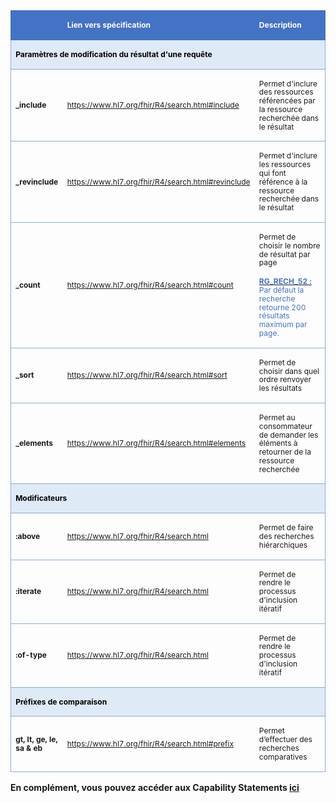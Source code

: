 <!-- # Paramètres et modificateurs de requêtes FHIR -->

<table class=MsoTable15List4Accent5 border=1 cellspacing=0 cellpadding=0
 width="100%" style='width:100.0%;border-collapse:collapse;border:none;
 mso-border-alt:solid #8EAADB .5pt;mso-yfti-tbllook:1184;mso-padding-alt:0cm 5.4pt 0cm 5.4pt'>

 <tr style='mso-yfti-irow:-1;mso-yfti-firstrow:yes;mso-yfti-lastfirstrow:yes'>
  <td width="13%" style='width:13.86%;border:solid #4472C4 1.0pt;border-right:
  none;mso-border-top-alt:solid #4472C4 .5pt;mso-border-left-alt:solid #4472C4 .5pt;
  mso-border-bottom-alt:solid #4472C4 .5pt;background:#4472C4;padding:0cm 5.4pt 0cm 5.4pt'>
  <p class=MsoNormal align=left style='text-align:left;mso-yfti-cnfc:5'><span
  style='font-size:9.0pt;mso-bidi-font-size:10.0pt;line-height:115%;color:white'><o:p>&nbsp;</o:p></span></p>
  </td>
  <td width="38%" colspan=2 style='width:38.92%;border-top:solid #4472C4 1.0pt;
  border-left:none;border-bottom:solid #4472C4 1.0pt;border-right:none;
  mso-border-top-alt:solid #4472C4 .5pt;mso-border-bottom-alt:solid #4472C4 .5pt;
  background:#4472C4;padding:0cm 5.4pt 0cm 5.4pt'>
  <p class=MsoNormal align=left style='text-align:left;mso-yfti-cnfc:1'><b><span
  style='font-size:9.0pt;mso-bidi-font-size:10.0pt;line-height:115%;color:white'>Lien
  vers spécification<o:p></o:p></span></b></p>
  </td>
  <td width="47%" style='width:47.22%;border:solid #4472C4 1.0pt;border-left:
  none;mso-border-top-alt:solid #4472C4 .5pt;mso-border-bottom-alt:solid #4472C4 .5pt;
  mso-border-right-alt:solid #4472C4 .5pt;background:#4472C4;padding:0cm 5.4pt 0cm 5.4pt'>
  <p class=MsoNormal align=left style='text-align:left;mso-yfti-cnfc:1'><b><span
  style='font-size:9.0pt;mso-bidi-font-size:10.0pt;line-height:115%;color:white'>Description<o:p></o:p></span></b></p>
  </td>
 </tr>

 <tr style='mso-yfti-irow:0'>
  <td width="100%" colspan=4 style='width:100.0%;border:solid #8EAADB 1.0pt;
  border-top:none;mso-border-top-alt:solid #8EAADB .5pt;mso-border-alt:solid #8EAADB .5pt;
  background:#DEEAF6;mso-background-themecolor:accent1;mso-background-themetint:
  51;padding:0cm 5.4pt 0cm 5.4pt'>
  <p class=MsoNormal align=left style='text-align:left;mso-yfti-cnfc:68'><b><span
  style='font-size:9.0pt;mso-bidi-font-size:10.0pt;line-height:115%;color:black;
  mso-color-alt:windowtext'>Paramètres de modification du résultat d'une requête</span></b><b><span
  style='font-size:9.0pt;mso-bidi-font-size:10.0pt;line-height:115%'><o:p></o:p></span></b></p>
  </td>
 </tr>

 <tr style='mso-yfti-irow:2'>
  <td width="13%" style='width:13.86%;border-top:none;border-left:solid #8EAADB 1.0pt;
  border-bottom:solid #8EAADB 1.0pt;border-right:none;mso-border-top-alt:solid #8EAADB .5pt;
  mso-border-top-alt:solid #8EAADB .5pt;mso-border-left-alt:solid #8EAADB .5pt;
  mso-border-bottom-alt:solid #8EAADB .5pt;padding:0cm 5.4pt 0cm 5.4pt'>
  <p class=MsoNormal align=left style='text-align:left;mso-yfti-cnfc:68'><b><span
  style='font-size:9.0pt;mso-bidi-font-size:10.0pt;line-height:115%'>_<span
  class=SpellE>include</span><o:p></o:p></span></b></p>
  </td>
  <td width="38%" colspan=2 style='width:38.92%;border:none;border-bottom:solid #8EAADB 1.0pt;
  mso-border-top-alt:solid #8EAADB .5pt;mso-border-top-alt:solid #8EAADB .5pt;
  mso-border-bottom-alt:solid #8EAADB .5pt;padding:0cm 5.4pt 0cm 5.4pt'>
  <p class=MsoNormal align=left style='text-align:left;mso-yfti-cnfc:64'><a
  href="https://www.hl7.org/fhir/R4/search.html#include"><span style='font-size:
  9.0pt;mso-bidi-font-size:10.0pt;line-height:115%'>https://www.hl7.org/fhir/R4/search.html#include</span></a><span
  style='font-size:9.0pt;mso-bidi-font-size:10.0pt;line-height:115%'> <o:p></o:p></span></p>
  </td>
  <td width="47%" style='width:47.22%;border-top:none;border-left:none;
  border-bottom:solid #8EAADB 1.0pt;border-right:solid #8EAADB 1.0pt;
  mso-border-top-alt:solid #8EAADB .5pt;mso-border-top-alt:solid #8EAADB .5pt;
  mso-border-bottom-alt:solid #8EAADB .5pt;mso-border-right-alt:solid #8EAADB .5pt;
  padding:0cm 5.4pt 0cm 5.4pt'>
  <p class=MsoNormal align=left style='text-align:left;mso-yfti-cnfc:64'><span
  style='font-size:9.0pt;mso-bidi-font-size:10.0pt;line-height:115%'>Permet d'inclure des ressources référencées par la ressource recherchée dans le résultat<o:p></o:p></span></p>
  </td>
 </tr>

 <tr style='mso-yfti-irow:1'>
  <td width="13%" style='width:13.86%;border-top:none;border-left:solid #8EAADB 1.0pt;
  border-bottom:solid #8EAADB 1.0pt;border-right:none;mso-border-top-alt:solid #8EAADB .5pt;
  mso-border-top-alt:solid #8EAADB .5pt;mso-border-left-alt:solid #8EAADB .5pt;
  mso-border-bottom-alt:solid #8EAADB .5pt;padding:0cm 5.4pt 0cm 5.4pt'>
  <p class=MsoNormal align=left style='text-align:left;mso-yfti-cnfc:4'><b><span
  style='font-size:9.0pt;mso-bidi-font-size:10.0pt;line-height:115%'>_<span
  class=SpellE>revinclude</span><o:p></o:p></span></b></p>
  </td>
  <td width="38%" colspan=2 style='width:38.92%;border:none;border-bottom:solid #8EAADB 1.0pt;
  mso-border-top-alt:solid #8EAADB .5pt;mso-border-top-alt:solid #8EAADB .5pt;
  mso-border-bottom-alt:solid #8EAADB .5pt;padding:0cm 5.4pt 0cm 5.4pt'>
  <p class=MsoNormal align=left style='text-align:left'><a
  href="https://www.hl7.org/fhir/R4/search.html#revinclude"><span
  style='font-size:9.0pt;mso-bidi-font-size:10.0pt;line-height:115%'>https://www.hl7.org/fhir/R4/search.html#revinclude</span></a><span
  style='font-size:9.0pt;mso-bidi-font-size:10.0pt;line-height:115%'><o:p></o:p></span></p>
  </td>
  <td width="47%" style='width:47.22%;border-top:none;border-left:none;
  border-bottom:solid #8EAADB 1.0pt;border-right:solid #8EAADB 1.0pt;
  mso-border-top-alt:solid #8EAADB .5pt;mso-border-top-alt:solid #8EAADB .5pt;
  mso-border-bottom-alt:solid #8EAADB .5pt;mso-border-right-alt:solid #8EAADB .5pt;
  padding:0cm 5.4pt 0cm 5.4pt'>
  <p class=MsoNormal align=left style='text-align:left'><span style='font-size:
  9.0pt;mso-bidi-font-size:10.0pt;line-height:115%'>Permet d'inclure les ressources qui font référence à la ressource recherchée dans le résultat<o:p></o:p></span></p>
  </td>
 </tr>

 <tr style='mso-yfti-irow:7'>
  <td width="13%" style='width:13.86%;border-top:none;border-left:solid #8EAADB 1.0pt;
  border-bottom:solid #8EAADB 1.0pt;border-right:none;mso-border-top-alt:solid #8EAADB .5pt;
  mso-border-top-alt:solid #8EAADB .5pt;mso-border-left-alt:solid #8EAADB .5pt;
  mso-border-bottom-alt:solid #8EAADB .5pt;padding:0cm 5.4pt 0cm 5.4pt'>
  <p class=MsoNormal align=left style='text-align:left;mso-yfti-cnfc:4'><b><span
  style='font-size:9.0pt;mso-bidi-font-size:10.0pt;line-height:115%'>_count<o:p></o:p></span></b></p>
  </td>
  <td width="38%" colspan=2 style='width:38.92%;border:none;border-bottom:solid #8EAADB 1.0pt;
  mso-border-top-alt:solid #8EAADB .5pt;mso-border-top-alt:solid #8EAADB .5pt;
  mso-border-bottom-alt:solid #8EAADB .5pt;padding:0cm 5.4pt 0cm 5.4pt'>
  <p class=MsoNormal><a href="https://www.hl7.org/fhir/R4/search.html#count"><span
  style='font-size:9.0pt;mso-bidi-font-size:10.0pt;line-height:115%'>https://www.hl7.org/fhir/R4/search.html#count</span></a><span
  style='font-size:9.0pt;mso-bidi-font-size:10.0pt;line-height:115%'><o:p></o:p></span></p>
  </td>
  <td width="47%" style='width:47.22%;border-top:none;border-left:none;
  border-bottom:solid #8EAADB 1.0pt;border-right:solid #8EAADB 1.0pt;
  mso-border-top-alt:solid #8EAADB .5pt;mso-border-top-alt:solid #8EAADB .5pt;
  mso-border-bottom-alt:solid #8EAADB .5pt;mso-border-right-alt:solid #8EAADB .5pt;
  padding:0cm 5.4pt 0cm 5.4pt'>
  <p class=MsoNormal align=left style='text-align:left'><span style='font-size:
  9.0pt;mso-bidi-font-size:10.0pt;line-height:115%'>Permet de choisir le nombre de résultat par page<o:p></o:p></span></p>
  <p class=MsoNormal align=left style='text-align:left'><b><u><span
  style='font-size:9.0pt;mso-bidi-font-size:10.0pt;line-height:115%;color:#4472C4;
  mso-themecolor:accent5'>RG_RECH_52&nbsp;:</span></u></b><span
  style='font-size:9.0pt;mso-bidi-font-size:10.0pt;line-height:115%;color:#4472C4;
  mso-themecolor:accent5'> Par défaut la recherche retourne 200 résultats
  maximum par page. </span><span style='font-size:9.0pt;mso-bidi-font-size:
  10.0pt;line-height:115%'><o:p></o:p></span></p>
  </td>
 </tr>

 <tr style='mso-yfti-irow:8'>
  <td width="13%" style='width:13.86%;border-top:none;border-left:solid #8EAADB 1.0pt;
  border-bottom:solid #8EAADB 1.0pt;border-right:none;mso-border-top-alt:solid #8EAADB .5pt;
  mso-border-top-alt:solid #8EAADB .5pt;mso-border-left-alt:solid #8EAADB .5pt;
  mso-border-bottom-alt:solid #8EAADB .5pt;padding:0cm 5.4pt 0cm 5.4pt'>
  <p class=MsoNormal align=left style='text-align:left;mso-yfti-cnfc:68'><b><span
  style='font-size:9.0pt;mso-bidi-font-size:10.0pt;line-height:115%'>_sort<o:p></o:p></span></b></p>
  </td>
  <td width="38%" colspan=2 style='width:38.92%;border:none;border-bottom:solid #8EAADB 1.0pt;
  mso-border-top-alt:solid #8EAADB .5pt;mso-border-top-alt:solid #8EAADB .5pt;
  mso-border-bottom-alt:solid #8EAADB .5pt;padding:0cm 5.4pt 0cm 5.4pt'>
  <p class=MsoNormal style='mso-yfti-cnfc:64'><a
  href="https://www.hl7.org/fhir/R4/search.html#sort"><span style='font-size:9.0pt;
  mso-bidi-font-size:10.0pt;line-height:115%'>https://www.hl7.org/fhir/R4/search.html#sort</span></a><span
  style='font-size:9.0pt;mso-bidi-font-size:10.0pt;line-height:115%'> </span></p>
  </td>
  <td width="47%" style='width:47.22%;border-top:none;border-left:none;
  border-bottom:solid #8EAADB 1.0pt;border-right:solid #8EAADB 1.0pt;
  mso-border-top-alt:solid #8EAADB .5pt;mso-border-top-alt:solid #8EAADB .5pt;
  mso-border-bottom-alt:solid #8EAADB .5pt;mso-border-right-alt:solid #8EAADB .5pt;
  padding:0cm 5.4pt 0cm 5.4pt'>
  <p class=MsoNormal align=left style='text-align:left;mso-yfti-cnfc:64'><span
  style='font-size:9.0pt;mso-bidi-font-size:10.0pt;line-height:115%'>Permet de choisir
  dans quel ordre renvoyer les résultats<o:p></o:p></span></p>
  </td>
 </tr>

 <tr style='mso-yfti-irow:9'>
  <td width="13%" style='width:13.86%;border-top:none;border-left:solid #8EAADB 1.0pt;
  border-bottom:solid #8EAADB 1.0pt;border-right:none;mso-border-top-alt:solid #8EAADB .5pt;
  mso-border-top-alt:solid #8EAADB .5pt;mso-border-left-alt:solid #8EAADB .5pt;
  mso-border-bottom-alt:solid #8EAADB .5pt;padding:0cm 5.4pt 0cm 5.4pt'>
  <p class=MsoNormal align=left style='text-align:left;mso-yfti-cnfc:4'><b><span
  style='font-size:9.0pt;mso-bidi-font-size:10.0pt;line-height:115%'>_<span
  class=SpellE>elements</span><o:p></o:p></span></b></p>
  </td>
  <td width="38%" colspan=2 style='width:38.92%;border:none;border-bottom:solid #8EAADB 1.0pt;
  mso-border-top-alt:solid #8EAADB .5pt;mso-border-top-alt:solid #8EAADB .5pt;
  mso-border-bottom-alt:solid #8EAADB .5pt;padding:0cm 5.4pt 0cm 5.4pt'>
  <p class=MsoNormal><a href="https://www.hl7.org/fhir/R4/search.html#elements"><span
  style='font-size:9.0pt;mso-bidi-font-size:10.0pt;line-height:115%'>https://www.hl7.org/fhir/R4/search.html#elements</span></a><span
  style='font-size:9.0pt;mso-bidi-font-size:10.0pt;line-height:115%'> <o:p></o:p></span></p>
  </td>
  <td width="47%" style='width:47.22%;border-top:none;border-left:none;
  border-bottom:solid #8EAADB 1.0pt;border-right:solid #8EAADB 1.0pt;
  mso-border-top-alt:solid #8EAADB .5pt;mso-border-top-alt:solid #8EAADB .5pt;
  mso-border-bottom-alt:solid #8EAADB .5pt;mso-border-right-alt:solid #8EAADB .5pt;
  padding:0cm 5.4pt 0cm 5.4pt'>
  <p class=MsoNormal align=left style='text-align:left'><span style='font-size:
  9.0pt;mso-bidi-font-size:10.0pt;line-height:115%'>Permet au consommateur de
  demander les éléments à retourner de la ressource recherchée<o:p></o:p></span></p>
  </td>
 </tr>

 <tr style='mso-yfti-irow:4'>
  <td width="52%" colspan=3 style='width:52.78%;border-top:none;border-left:
  solid #8EAADB 1.0pt;border-bottom:solid #8EAADB 1.0pt;border-right:none;
  mso-border-top-alt:solid #8EAADB .5pt;mso-border-top-alt:solid #8EAADB .5pt;
  mso-border-left-alt:solid #8EAADB .5pt;mso-border-bottom-alt:solid #8EAADB .5pt;
  background:#DEEAF6;mso-background-themecolor:accent1;mso-background-themetint:
  51;padding:0cm 5.4pt 0cm 5.4pt'>
  <p class=MsoNormal align=left style='text-align:left;mso-yfti-cnfc:68'><b><span
  style='font-size:9.0pt;mso-bidi-font-size:10.0pt;line-height:115%;color:black;
  mso-color-alt:windowtext'>Modificateurs</span><o:p></o:p></b></p>
  </td>
  <td width="47%" style='width:47.22%;border-top:none;border-left:none;
  border-bottom:solid #8EAADB 1.0pt;border-right:solid #8EAADB 1.0pt;
  mso-border-top-alt:solid #8EAADB .5pt;mso-border-top-alt:solid #8EAADB .5pt;
  mso-border-bottom-alt:solid #8EAADB .5pt;mso-border-right-alt:solid #8EAADB .5pt;
  background:#DEEAF6;mso-background-themecolor:accent1;mso-background-themetint:
  51;padding:0cm 5.4pt 0cm 5.4pt'>
  <p class=MsoNormal align=left style='text-align:left;mso-yfti-cnfc:64'><span
  style='font-size:9.0pt;mso-bidi-font-size:10.0pt;line-height:115%'><o:p>&nbsp;</o:p></span></p>
  </td>
 </tr>

  <tr style='mso-yfti-irow:3'>
  <td width="13%" style='width:13.86%;border-top:none;border-left:solid #8EAADB 1.0pt;
  border-bottom:solid #8EAADB 1.0pt;border-right:none;mso-border-top-alt:solid #8EAADB .5pt;
  mso-border-top-alt:solid #8EAADB .5pt;mso-border-left-alt:solid #8EAADB .5pt;
  mso-border-bottom-alt:solid #8EAADB .5pt;padding:0cm 5.4pt 0cm 5.4pt'>
  <p class=MsoNormal align=left style='text-align:left;mso-yfti-cnfc:4'><span
  class=GramE><b><span style='font-size:9.0pt;mso-bidi-font-size:10.0pt;
  line-height:115%'>:<span class=SpellE>above</span></span></b></span><b><span
  style='font-size:9.0pt;mso-bidi-font-size:10.0pt;line-height:115%'><o:p></o:p></span></b></p>
  </td>
  <td width="38%" colspan=2 style='width:38.92%;border:none;border-bottom:solid #8EAADB 1.0pt;
  mso-border-top-alt:solid #8EAADB .5pt;mso-border-top-alt:solid #8EAADB .5pt;
  mso-border-bottom-alt:solid #8EAADB .5pt;padding:0cm 5.4pt 0cm 5.4pt'>
  <p class=MsoNormal><a href="https://www.hl7.org/fhir/R4/search.html"><span
  style='font-size:9.0pt;mso-bidi-font-size:10.0pt;line-height:115%'>https://www.hl7.org/fhir/R4/search.html</span></a><span
  style='font-size:9.0pt;mso-bidi-font-size:10.0pt;line-height:115%'> <o:p></o:p></span></p>
  </td>
  <td width="47%" style='width:47.22%;border-top:none;border-left:none;
  border-bottom:solid #8EAADB 1.0pt;border-right:solid #8EAADB 1.0pt;
  mso-border-top-alt:solid #8EAADB .5pt;mso-border-top-alt:solid #8EAADB .5pt;
  mso-border-bottom-alt:solid #8EAADB .5pt;mso-border-right-alt:solid #8EAADB .5pt;
  padding:0cm 5.4pt 0cm 5.4pt'>
  <p class=MsoNormal align=left style='text-align:left'><span style='font-size:
  9.0pt;mso-bidi-font-size:10.0pt;line-height:115%'>Permet de faire des recherches hiérarchiques<o:p></o:p></span></p>
  </td>
 </tr>

 <tr style='mso-yfti-irow:3'>
  <td width="13%" style='width:13.86%;border-top:none;border-left:solid #8EAADB 1.0pt;
  border-bottom:solid #8EAADB 1.0pt;border-right:none;mso-border-top-alt:solid #8EAADB .5pt;
  mso-border-top-alt:solid #8EAADB .5pt;mso-border-left-alt:solid #8EAADB .5pt;
  mso-border-bottom-alt:solid #8EAADB .5pt;padding:0cm 5.4pt 0cm 5.4pt'>
  <p class=MsoNormal align=left style='text-align:left;mso-yfti-cnfc:4'><span
  class=GramE><b><span style='font-size:9.0pt;mso-bidi-font-size:10.0pt;
  line-height:115%'>:<span class=SpellE>iterate</span></span></b></span><b><span
  style='font-size:9.0pt;mso-bidi-font-size:10.0pt;line-height:115%'><o:p></o:p></span></b></p>
  </td>
  <td width="38%" colspan=2 style='width:38.92%;border:none;border-bottom:solid #8EAADB 1.0pt;
  mso-border-top-alt:solid #8EAADB .5pt;mso-border-top-alt:solid #8EAADB .5pt;
  mso-border-bottom-alt:solid #8EAADB .5pt;padding:0cm 5.4pt 0cm 5.4pt'>
  <p class=MsoNormal><a href="https://www.hl7.org/fhir/R4/search.html"><span
  style='font-size:9.0pt;mso-bidi-font-size:10.0pt;line-height:115%'>https://www.hl7.org/fhir/R4/search.html</span></a><span
  style='font-size:9.0pt;mso-bidi-font-size:10.0pt;line-height:115%'> <o:p></o:p></span></p>
  </td>
  <td width="47%" style='width:47.22%;border-top:none;border-left:none;
  border-bottom:solid #8EAADB 1.0pt;border-right:solid #8EAADB 1.0pt;
  mso-border-top-alt:solid #8EAADB .5pt;mso-border-top-alt:solid #8EAADB .5pt;
  mso-border-bottom-alt:solid #8EAADB .5pt;mso-border-right-alt:solid #8EAADB .5pt;
  padding:0cm 5.4pt 0cm 5.4pt'>
  <p class=MsoNormal align=left style='text-align:left'><span style='font-size:
  9.0pt;mso-bidi-font-size:10.0pt;line-height:115%'>Permet de rendre le processus d'inclusion itératif<o:p></o:p></span></p>
  </td>
 </tr>

 
 <tr style='mso-yfti-irow:9'>
  <td width="13%" style='width:13.86%;border-top:none;border-left:solid #8EAADB 1.0pt;
  border-bottom:solid #8EAADB 1.0pt;border-right:none;mso-border-top-alt:solid #8EAADB .5pt;
  mso-border-top-alt:solid #8EAADB .5pt;mso-border-left-alt:solid #8EAADB .5pt;
  mso-border-bottom-alt:solid #8EAADB .5pt;padding:0cm 5.4pt 0cm 5.4pt'>
  <p class=MsoNormal align=left style='text-align:left;mso-yfti-cnfc:4'><b><span
  style='font-size:9.0pt;mso-bidi-font-size:10.0pt;line-height:115%'><span
  class=SpellE>:of-type</span><o:p></o:p></span></b></p>
  </td>
  <td width="38%" colspan=2 style='width:38.92%;border:none;border-bottom:solid #8EAADB 1.0pt;
  mso-border-top-alt:solid #8EAADB .5pt;mso-border-top-alt:solid #8EAADB .5pt;
  mso-border-bottom-alt:solid #8EAADB .5pt;padding:0cm 5.4pt 0cm 5.4pt'>
  <p class=MsoNormal><a href="https://www.hl7.org/fhir/R4/search.html"><span
  style='font-size:9.0pt;mso-bidi-font-size:10.0pt;line-height:115%'>https://www.hl7.org/fhir/R4/search.html</span></a><span
  style='font-size:9.0pt;mso-bidi-font-size:10.0pt;line-height:115%'> <o:p></o:p></span></p>
  </td>
  <td width="47%" style='width:47.22%;border-top:none;border-left:none;
  border-bottom:solid #8EAADB 1.0pt;border-right:solid #8EAADB 1.0pt;
  mso-border-top-alt:solid #8EAADB .5pt;mso-border-top-alt:solid #8EAADB .5pt;
  mso-border-bottom-alt:solid #8EAADB .5pt;mso-border-right-alt:solid #8EAADB .5pt;
  padding:0cm 5.4pt 0cm 5.4pt'>
  <p class=MsoNormal align=left style='text-align:left'><span style='font-size:
  9.0pt;mso-bidi-font-size:10.0pt;line-height:115%'>Permet de rendre le processus d'inclusion itératif<o:p></o:p></span></p>
  </td>
 </tr>
  <tr style='mso-yfti-irow:10'>
  <td width="52%" colspan=3 style='width:52.78%;border-top:none;border-left:
  solid #8EAADB 1.0pt;border-bottom:solid #8EAADB 1.0pt;border-right:none;
  mso-border-top-alt:solid #8EAADB .5pt;mso-border-top-alt:solid #8EAADB .5pt;
  mso-border-left-alt:solid #8EAADB .5pt;mso-border-bottom-alt:solid #8EAADB .5pt;
  background:#DEEAF6;mso-background-themecolor:accent1;mso-background-themetint:
  51;padding:0cm 5.4pt 0cm 5.4pt'>
  <p class=MsoNormal style='mso-yfti-cnfc:68'><b><span style='font-size:9.0pt;
  mso-bidi-font-size:10.0pt;line-height:115%;color:black;mso-color-alt:windowtext'>P</span></b><b><span
  style='font-size:9.0pt;mso-bidi-font-size:11.0pt;line-height:115%;color:black;
  mso-color-alt:windowtext'>réfixes de comparaison</span><o:p></o:p></b></p>
  </td>
  <td width="47%" style='width:47.22%;border-top:none;border-left:none;
  border-bottom:solid #8EAADB 1.0pt;border-right:solid #8EAADB 1.0pt;
  mso-border-top-alt:solid #8EAADB .5pt;mso-border-top-alt:solid #8EAADB .5pt;
  mso-border-bottom-alt:solid #8EAADB .5pt;mso-border-right-alt:solid #8EAADB .5pt;
  background:#DEEAF6;mso-background-themecolor:accent1;mso-background-themetint:
  51;padding:0cm 5.4pt 0cm 5.4pt'>
  <p class=MsoNormal align=left style='text-align:left;mso-yfti-cnfc:64'><span
  style='font-size:9.0pt;mso-bidi-font-size:10.0pt;line-height:115%'><o:p>&nbsp;</o:p></span></p>
  </td>
 </tr>

  <tr style='mso-yfti-irow:5'>
  <td width="13%" style='width:13.86%;border-top:none;border-left:solid #8EAADB 1.0pt;
  border-bottom:solid #8EAADB 1.0pt;border-right:none;mso-border-top-alt:solid #8EAADB .5pt;
  mso-border-top-alt:solid #8EAADB .5pt;mso-border-left-alt:solid #8EAADB .5pt;
  mso-border-bottom-alt:solid #8EAADB .5pt;padding:0cm 5.4pt 0cm 5.4pt'>
  <p class=MsoNormal align=left style='text-align:left;mso-yfti-cnfc:4'><b><span
  style='font-size:9.0pt;mso-bidi-font-size:10.0pt;line-height:115%'>gt, lt, ge, le, sa & eb<o:p></o:p></span></b></p>
  </td>
  <td width="38%" colspan=2 style='width:38.92%;border:none;border-bottom:solid #8EAADB 1.0pt;
  mso-border-top-alt:solid #8EAADB .5pt;mso-border-top-alt:solid #8EAADB .5pt;
  mso-border-bottom-alt:solid #8EAADB .5pt;padding:0cm 5.4pt 0cm 5.4pt'>
  <p class=MsoNormal align=left style='text-align:left'><a
  href="https://www.hl7.org/fhir/R4/search.html#prefix"><span style='font-size:9.0pt;
  mso-bidi-font-size:10.0pt;line-height:115%'>https://www.hl7.org/fhir/R4/search.html#prefix</span></a><span
  style='font-size:9.0pt;mso-bidi-font-size:10.0pt;line-height:115%'> </span></p>
  </td>
  <td width="47%" style='width:47.22%;border-top:none;border-left:none;
  border-bottom:solid #8EAADB 1.0pt;border-right:solid #8EAADB 1.0pt;
  mso-border-top-alt:solid #8EAADB .5pt;mso-border-top-alt:solid #8EAADB .5pt;
  mso-border-bottom-alt:solid #8EAADB .5pt;mso-border-right-alt:solid #8EAADB .5pt;
  padding:0cm 5.4pt 0cm 5.4pt'>
  <p class=MsoNormal align=left style='text-align:left'><span style='font-size:
  9.0pt;mso-bidi-font-size:10.0pt;line-height:115%'>Permet d’effectuer des
  recherches comparatives<o:p></o:p></span></p>
  </td>
 </tr>

</table>

**En complément, vous pouvez accéder aux Capability Statements [ici](artifacts.html#behavior-capability-statements)**